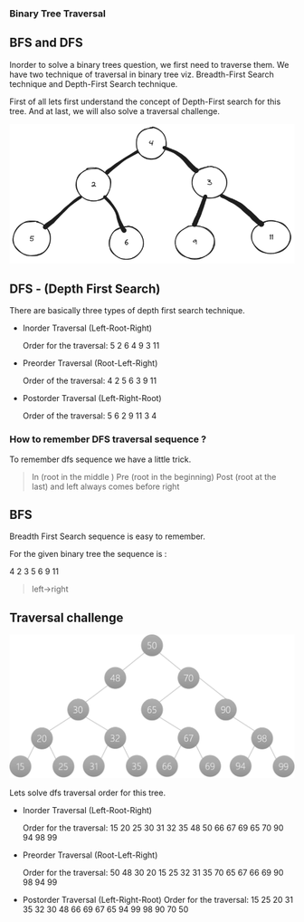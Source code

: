 
### Binary Tree Traversal

## BFS and DFS

Inorder to solve a binary trees question, we first need to traverse them. We have two technique of traversal in binary tree viz. Breadth-First Search technique and Depth-First Search technique.

First of all lets first understand the concept of Depth-First search for this tree. And at last, we will also solve a traversal challenge.

![binary tree](binarytree.png)

## DFS - (Depth First Search)

There are basically three types of depth first search technique. 

- Inorder Traversal (Left-Root-Right)
  
  Order for the traversal: 5 2 6 4 9 3 11 

- Preorder Traversal (Root-Left-Right)
  
  Order of the traversal: 4 2 5 6 3 9 11

- Postorder Traversal (Left-Right-Root)
  
  Order of the traversal: 5 6  2 9 11 3 4 

### How to remember DFS traversal sequence ?

To remember dfs sequence we have a little trick. 
> In (root in the middle )
> Pre (root in the beginning)
  >Post (root at the last)
>and left always comes before right

## BFS

Breadth First Search sequence is easy to remember.

For the given binary tree the sequence is :

4 2 3 5 6 9 11

> left->right


## Traversal  challenge

![binary tree](traversal-challenge.png)

Lets solve dfs traversal order for this tree. 

- Inorder Traversal (Left-Root-Right)
  
  Order for the traversal: 15 20 25 30 31 32 35 48 50 66 67 69 65 70 90 94 98 99 

- Preorder Traversal (Root-Left-Right)
  
  Order for the traversal: 50 48 30 20 15 25 32 31 35 70 65 67 66 69 90 98 94 99

- Postorder Traversal (Left-Right-Root)
  Order for the traversal: 15 25 20 31 35 32 30 48 66 69 67 65 94 99 98 90 70 50





